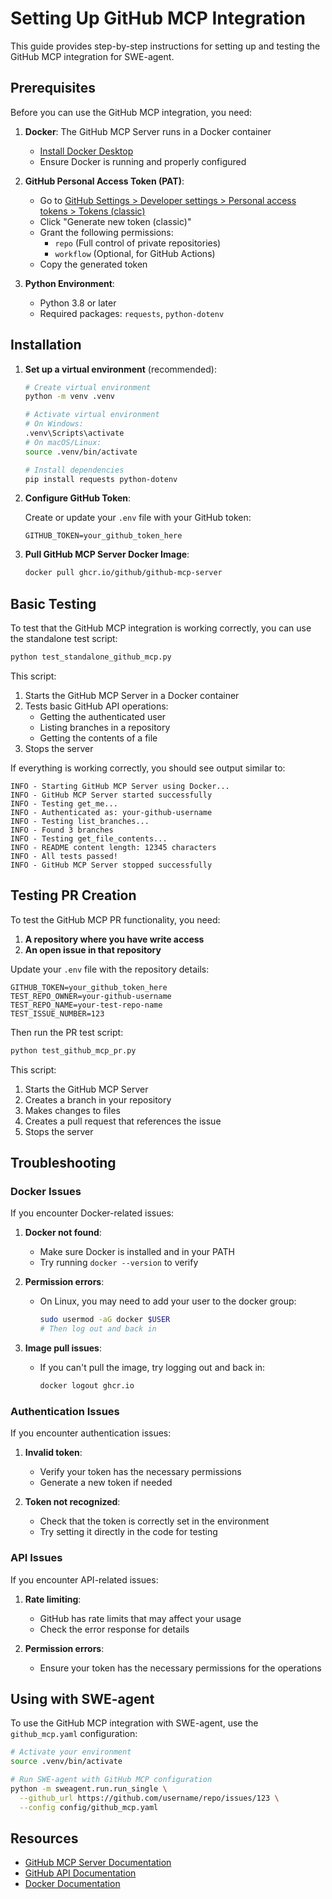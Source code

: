 # Setting Up GitHub MCP Integration

This guide provides step-by-step instructions for setting up and testing the GitHub MCP integration for SWE-agent.

## Prerequisites

Before you can use the GitHub MCP integration, you need:

1. **Docker**: The GitHub MCP Server runs in a Docker container
   - [Install Docker Desktop](https://www.docker.com/products/docker-desktop/)
   - Ensure Docker is running and properly configured

2. **GitHub Personal Access Token (PAT)**:
   - Go to [GitHub Settings > Developer settings > Personal access tokens > Tokens (classic)](https://github.com/settings/tokens)
   - Click "Generate new token (classic)"
   - Grant the following permissions:
     - `repo` (Full control of private repositories)
     - `workflow` (Optional, for GitHub Actions)
   - Copy the generated token

3. **Python Environment**:
   - Python 3.8 or later
   - Required packages: `requests`, `python-dotenv`

## Installation

1. **Set up a virtual environment** (recommended):

   ```bash
   # Create virtual environment
   python -m venv .venv
   
   # Activate virtual environment
   # On Windows:
   .venv\Scripts\activate
   # On macOS/Linux:
   source .venv/bin/activate
   
   # Install dependencies
   pip install requests python-dotenv
   ```

2. **Configure GitHub Token**:

   Create or update your `.env` file with your GitHub token:

   ```
   GITHUB_TOKEN=your_github_token_here
   ```

3. **Pull GitHub MCP Server Docker Image**:

   ```bash
   docker pull ghcr.io/github/github-mcp-server
   ```

## Basic Testing

To test that the GitHub MCP integration is working correctly, you can use the standalone test script:

```bash
python test_standalone_github_mcp.py
```

This script:
1. Starts the GitHub MCP Server in a Docker container
2. Tests basic GitHub API operations:
   - Getting the authenticated user
   - Listing branches in a repository
   - Getting the contents of a file
3. Stops the server

If everything is working correctly, you should see output similar to:

```
INFO - Starting GitHub MCP Server using Docker...
INFO - GitHub MCP Server started successfully
INFO - Testing get_me...
INFO - Authenticated as: your-github-username
INFO - Testing list_branches...
INFO - Found 3 branches
INFO - Testing get_file_contents...
INFO - README content length: 12345 characters
INFO - All tests passed!
INFO - GitHub MCP Server stopped successfully
```

## Testing PR Creation

To test the GitHub MCP PR functionality, you need:

1. **A repository where you have write access**
2. **An open issue in that repository**

Update your `.env` file with the repository details:

```
GITHUB_TOKEN=your_github_token_here
TEST_REPO_OWNER=your-github-username
TEST_REPO_NAME=your-test-repo-name
TEST_ISSUE_NUMBER=123
```

Then run the PR test script:

```bash
python test_github_mcp_pr.py
```

This script:
1. Starts the GitHub MCP Server
2. Creates a branch in your repository
3. Makes changes to files
4. Creates a pull request that references the issue
5. Stops the server

## Troubleshooting

### Docker Issues

If you encounter Docker-related issues:

1. **Docker not found**:
   - Make sure Docker is installed and in your PATH
   - Try running `docker --version` to verify

2. **Permission errors**:
   - On Linux, you may need to add your user to the docker group:
     ```bash
     sudo usermod -aG docker $USER
     # Then log out and back in
     ```

3. **Image pull issues**:
   - If you can't pull the image, try logging out and back in:
     ```bash
     docker logout ghcr.io
     ```

### Authentication Issues

If you encounter authentication issues:

1. **Invalid token**:
   - Verify your token has the necessary permissions
   - Generate a new token if needed

2. **Token not recognized**:
   - Check that the token is correctly set in the environment
   - Try setting it directly in the code for testing

### API Issues

If you encounter API-related issues:

1. **Rate limiting**:
   - GitHub has rate limits that may affect your usage
   - Check the error response for details

2. **Permission errors**:
   - Ensure your token has the necessary permissions for the operations

## Using with SWE-agent

To use the GitHub MCP integration with SWE-agent, use the `github_mcp.yaml` configuration:

```bash
# Activate your environment
source .venv/bin/activate

# Run SWE-agent with GitHub MCP configuration
python -m sweagent.run.run_single \
  --github_url https://github.com/username/repo/issues/123 \
  --config config/github_mcp.yaml
```

## Resources

- [GitHub MCP Server Documentation](https://github.com/github/github-mcp-server)
- [GitHub API Documentation](https://docs.github.com/en/rest)
- [Docker Documentation](https://docs.docker.com/)